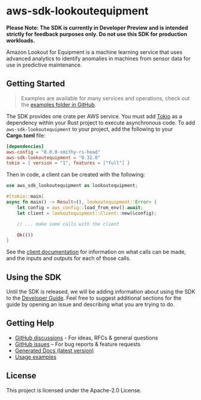 # aws-sdk-lookoutequipment

**Please Note: The SDK is currently in Developer Preview and is intended strictly for
feedback purposes only. Do not use this SDK for production workloads.**

Amazon Lookout for Equipment is a machine learning service that uses advanced analytics to identify anomalies in machines from sensor data for use in predictive maintenance.

## Getting Started

> Examples are available for many services and operations, check out the
> [examples folder in GitHub](https://github.com/awslabs/aws-sdk-rust/tree/main/examples).

The SDK provides one crate per AWS service. You must add [Tokio](https://crates.io/crates/tokio)
as a dependency within your Rust project to execute asynchronous code. To add `aws-sdk-lookoutequipment` to
your project, add the following to your **Cargo.toml** file:

```toml
[dependencies]
aws-config = "0.0.0-smithy-rs-head"
aws-sdk-lookoutequipment = "0.32.0"
tokio = { version = "1", features = ["full"] }
```

Then in code, a client can be created with the following:

```rust
use aws_sdk_lookoutequipment as lookoutequipment;

#[tokio::main]
async fn main() -> Result<(), lookoutequipment::Error> {
    let config = aws_config::load_from_env().await;
    let client = lookoutequipment::Client::new(&config);

    // ... make some calls with the client

    Ok(())
}
```

See the [client documentation](https://docs.rs/aws-sdk-lookoutequipment/latest/aws_sdk_lookoutequipment/client/struct.Client.html)
for information on what calls can be made, and the inputs and outputs for each of those calls.

## Using the SDK

Until the SDK is released, we will be adding information about using the SDK to the
[Developer Guide](https://docs.aws.amazon.com/sdk-for-rust/latest/dg/welcome.html). Feel free to suggest
additional sections for the guide by opening an issue and describing what you are trying to do.

## Getting Help

* [GitHub discussions](https://github.com/awslabs/aws-sdk-rust/discussions) - For ideas, RFCs & general questions
* [GitHub issues](https://github.com/awslabs/aws-sdk-rust/issues/new/choose) – For bug reports & feature requests
* [Generated Docs (latest version)](https://awslabs.github.io/aws-sdk-rust/)
* [Usage examples](https://github.com/awslabs/aws-sdk-rust/tree/main/examples)

## License

This project is licensed under the Apache-2.0 License.

